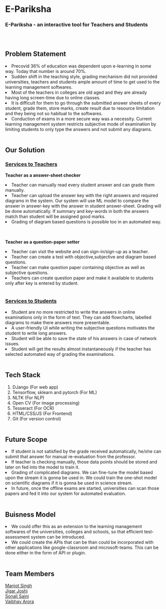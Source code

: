 <h1> E-Pariksha </h1>
<h3>E-Pariksha - an interactive tool for Teachers and Students<h3>
<br>

## Problem Statement
<li>Precovid 36% of education was dependent upon e-learning in some way. Today that number is around 70%.

<li>Sudden shift in the teaching style, grading mechanism did not provided universities, teachers and students ample amount of time to get used to the learning management softwares.

<li>Most of the teachers in colleges are old aged and they are already having long screen-time due to online classes.

<li>It is difficult for them to go through the submitted answer sheets of every student, grade them, store marks, create result due to resource limitation and they being not so habitual to the softwares.

<li>Conduction of exams in a more secure way was a necessity. Current learning management system restricts subjective mode of examination by limiting students to only type the answers and not submit any diagrams.<br>

<br>

## Our Solution

### <u>Services to Teachers</u>
<b>Teacher as a answer-sheet checker</b>
<li>Teacher can manually read every student answer and can grade them manually.

<li>Teacher can upload the answer key with the right answers and required diagrams in the system. Our system will use ML model to compare the answer in answer-key with the answer in student answer-sheet. Grading will be done automatically. If summary and key-words in both the answers match than student will be assigned good marks.
 
<li>Grading of diagram based questions is possible too in an automated way.

<br></br>
<b>Teacher as a question-paper setter</b>
<li>Teacher can visit the website and can sign-in/sign-up as a teacher.
<li>Teacher can create a test with objective,subjective and diagram based questions.
<li>Teacher can make question paper containing objective as well as subjective questions.
<li>Teachers can create question paper and make it available to students only after key is entered by student.
<br><br>

### <u> Services to Students</u>

<li>Student are no more restricted to write the answers in online examinations only in the form of text. They can add flowcharts, labelled diagrams to make there answers more presentable.

<li>A user-friendly UI while writing the subjective questions motivates the student to write long answers.

<li>Student will be able to save the state of his answers in case of network issues.

<li>Student will get the results almost instantaneously if the teacher has selected automated way of grading the examinations.
 <br><br>

## Tech Stack 
1)   DJango (For web app)
2)   Tensorflow, sklearn and pytorch (For ML)
3)   NLTK (For NLP)
4)   Open CV (For image processing)
5)   Tesseract (For OCR)
6)   HTML/CSS/JS (For Frontend)
7)   Git (For version control)<br><br>

## Future Scope


<li>If student is not satisfied by the grade received automatically, he/she can submit that answer for manual re-evaluation from the professor.
<li>If teacher is checking manually, those data points should be stored and later on fed into the model to train it.
<li>Grading of complicated diagrams. We can fine-tune the model based upon the stream it is gonna be used in. We could train the one-shot model on scientific diagrams if it is gonna be used in science stream.
<li>In future, once the offline exams are started, universities can scan those papers and fed it into our system for automated evaluation. <br><br>

## Buisness Model

<li>We could offer this as an extension to the learning management softwares of the universities, colleges and schools, so that efficient test-assessment system can be introduced.

<li>We could create the APIs that can be than could be incorporated with other applications like google-classroom and microsoft-teams. This can be done either in the form of API or plugin.<br><br>

## Team Members
<a href = "https://github.com/manjotsinghbagha/">Manjot Singh <br>
<a href = "https://github.com/JigarJoshi04/">Jigar Joshi <br>
<a href = "https://github.com/sonali681/">Sonali Saini <br>
<a href = "https://github.com/vaibhavarora102/">Vaibhav Arora <br>
